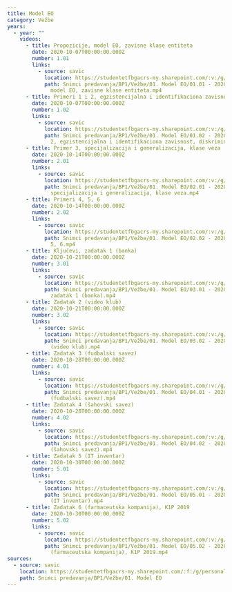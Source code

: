 ```yaml
---
title: Model EO
category: Vežbe
years:
  - year: ""
    videos:
      - title: Propozicije, model EO, zavisne klase entiteta
        date: 2020-10-07T00:00:00.000Z
        number: 1.01
        links:
          - source: savic
            location: https://studentetfbgacrs-my.sharepoint.com/:v:/g/personal/sa190595d_student_etf_bg_ac_rs/ES_u17lzVB9JrtRa2JY3xpABE-Pa_GP9u_WIzMsJpZ8NvA
            path: Snimci predavanja/BP1/Vežbe/01. Model EO/01.01 - 2020-10-07 - Propozicije,
              model EO, zavisne klase entiteta.mp4
      - title: Primeri 1 i 2, egzistencijalna i identifikaciona zavisnost, diskriminator
        date: 2020-10-07T00:00:00.000Z
        number: 1.02
        links:
          - source: savic
            location: https://studentetfbgacrs-my.sharepoint.com/:v:/g/personal/sa190595d_student_etf_bg_ac_rs/ERFq8SEw9qhNmLRp4pWmFuwBVkB-Tac_yV1tY9e0CHMtOw
            path: Snimci predavanja/BP1/Vežbe/01. Model EO/01.02 - 2020-10-07 - Primeri 1 i
              2, egzistencijalna i identifikaciona zavisnost, diskriminator.mp4
      - title: Primer 3, specijalizacija i generalizacija, klase veza
        date: 2020-10-14T00:00:00.000Z
        number: 2.01
        links:
          - source: savic
            location: https://studentetfbgacrs-my.sharepoint.com/:v:/g/personal/sa190595d_student_etf_bg_ac_rs/EZGoIP7flUdJgiP1Di0T7j0BZl8y4410jT0FOpWy_1X-BA
            path: Snimci predavanja/BP1/Vežbe/01. Model EO/02.01 - 2020-10-14 - Primer 3,
              specijalizacija i generalizacija, klase veza.mp4
      - title: Primeri 4, 5, 6
        date: 2020-10-14T00:00:00.000Z
        number: 2.02
        links:
          - source: savic
            location: https://studentetfbgacrs-my.sharepoint.com/:v:/g/personal/sa190595d_student_etf_bg_ac_rs/EZUZ16YeBY5LsgEXPHBEyLIBemHOsW4gVuCN7A94yvQAwA
            path: Snimci predavanja/BP1/Vežbe/01. Model EO/02.02 - 2020-10-14 - Primeri 4,
              5, 6.mp4
      - title: Ključevi, zadatak 1 (banka)
        date: 2020-10-21T00:00:00.000Z
        number: 3.01
        links:
          - source: savic
            location: https://studentetfbgacrs-my.sharepoint.com/:v:/g/personal/sa190595d_student_etf_bg_ac_rs/EQY-30IO5ABMq5LPwfuRfjABshMUeMjUbmuWNbIHLxwy7Q
            path: Snimci predavanja/BP1/Vežbe/01. Model EO/03.01 - 2020-10-21 - Ključevi,
              zadatak 1 (banka).mp4
      - title: Zadatak 2 (video klub)
        date: 2020-10-21T00:00:00.000Z
        number: 3.02
        links:
          - source: savic
            location: https://studentetfbgacrs-my.sharepoint.com/:v:/g/personal/sa190595d_student_etf_bg_ac_rs/Ee_INXtKQMdPm7U1y9Mi_QEBFRF1Zs_pY9P1qal1LAiyyA
            path: Snimci predavanja/BP1/Vežbe/01. Model EO/03.02 - 2020-10-21 - Zadatak 2
              (video klub).mp4
      - title: Zadatak 3 (fudbalski savez)
        date: 2020-10-28T00:00:00.000Z
        number: 4.01
        links:
          - source: savic
            location: https://studentetfbgacrs-my.sharepoint.com/:v:/g/personal/sa190595d_student_etf_bg_ac_rs/EU836cKPvU5HiEpNhuQwTKEBcxyN5_HBJPjNTJf3LhQyUg
            path: Snimci predavanja/BP1/Vežbe/01. Model EO/04.01 - 2020-10-28 - Zadatak 3
              (fudbalski savez).mp4
      - title: Zadatak 4 (šahovski savez)
        date: 2020-10-28T00:00:00.000Z
        number: 4.02
        links:
          - source: savic
            location: https://studentetfbgacrs-my.sharepoint.com/:v:/g/personal/sa190595d_student_etf_bg_ac_rs/ER_FzdbS2kJBhGRaKmN4_i8B2S9n7DWoWNepSQndnJN7Lw
            path: Snimci predavanja/BP1/Vežbe/01. Model EO/04.02 - 2020-10-28 - Zadatak 4
              (šahovski savez).mp4
      - title: Zadatak 5 (IT inventar)
        date: 2020-10-30T00:00:00.000Z
        number: 5.01
        links:
          - source: savic
            location: https://studentetfbgacrs-my.sharepoint.com/:v:/g/personal/sa190595d_student_etf_bg_ac_rs/EfnwZtt8SVFPkTorT38PkdgBlagwx-_nmVGk1N4Ofcy6lw
            path: Snimci predavanja/BP1/Vežbe/01. Model EO/05.01 - 2020-10-30 - Zadatak 5
              (IT inventar).mp4
      - title: Zadatak 6 (farmaceutska kompanija), K1P 2019
        date: 2020-10-30T00:00:00.000Z
        number: 5.02
        links:
          - source: savic
            location: https://studentetfbgacrs-my.sharepoint.com/:v:/g/personal/sa190595d_student_etf_bg_ac_rs/EdOt2DC11ddDoaZzoLE33BQBS0lxhQBHZAot6cVD2WDVSw
            path: Snimci predavanja/BP1/Vežbe/01. Model EO/05.02 - 2020-10-30 - Zadatak 6
              (farmaceutska kompanija), K1P 2019.mp4
sources:
  - source: savic
    location: https://studentetfbgacrs-my.sharepoint.com/:f:/g/personal/sa190595d_student_etf_bg_ac_rs/EgZcGLZiZytIogd1q0aLCW4BegoC0AHBALxeKdu4baZfNg
    path: Snimci predavanja/BP1/Vežbe/01. Model EO
---
```



